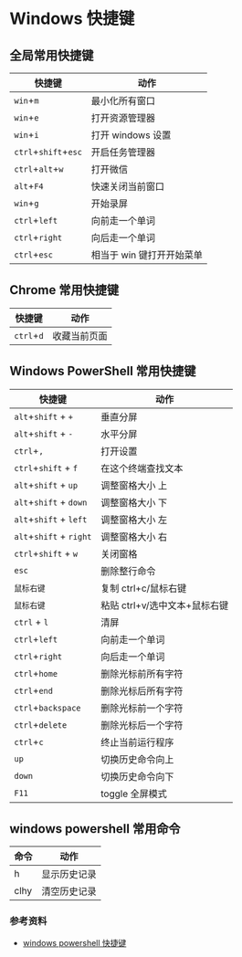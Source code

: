 # Windows 快捷键

## 全局常用快捷键

| 快捷键               | 动作                      |
| -------------------- | ------------------------- |
| `win`+`m`            | 最小化所有窗口            |
| `win`+`e`            | 打开资源管理器            |
| `win`+`i`            | 打开 windows 设置         |
| `ctrl`+`shift`+`esc` | 开启任务管理器            |
| `ctrl`+`alt`+`w`     | 打开微信                  |
| `alt`+`F4`           | 快速关闭当前窗口          |
| `win`+`g`            | 开始录屏                  |
| `ctrl`+`left`        | 向前走一个单词            |
| `ctrl`+`right`       | 向后走一个单词            |
| `ctrl`+`esc`         | 相当于 win 键打开开始菜单 |

## Chrome 常用快捷键

| 快捷键     | 动作         |
| ---------- | ------------ |
| `ctrl`+`d` | 收藏当前页面 |

## Windows PowerShell 常用快捷键

| 快捷键                  | 动作                          |
| ----------------------- | ----------------------------- |
| `alt`+`shift` + `+`     | 垂直分屏                      |
| `alt`+`shift` + `-`     | 水平分屏                      |
| `ctrl`+`,`              | 打开设置                      |
| `ctrl`+`shift` + `f`    | 在这个终端查找文本            |
| `alt`+`shift` + `up`    | 调整窗格大小 上               |
| `alt`+`shift` + `down`  | 调整窗格大小 下               |
| `alt`+`shift` + `left`  | 调整窗格大小 左               |
| `alt`+`shift` + `right` | 调整窗格大小 右               |
| `ctrl`+`shift` + `w`    | 关闭窗格                      |
| `esc`                   | 删除整行命令                  |
| `鼠标右键`              | 复制 ctrl+c/鼠标右键          |
| `鼠标右键`              | 粘贴 ctrl+v/选中文本+鼠标右键 |
| `ctrl` + `l`            | 清屏                          |
| `ctrl`+`left`           | 向前走一个单词                |
| `ctrl`+`right`          | 向后走一个单词                |
| `ctrl`+`home`           | 删除光标前所有字符            |
| `ctrl`+`end`            | 删除光标后所有字符            |
| `ctrl`+`backspace`      | 删除光标前一个字符            |
| `ctrl`+`delete`         | 删除光标后一个字符            |
| `ctrl`+`c`              | 终止当前运行程序              |
| `up`                    | 切换历史命令向上              |
| `down`                  | 切换历史命令向下              |
| `F11`                   | toggle 全屏模式               |

## windows powershell 常用命令

| 命令 | 动作         |
| ---- | ------------ |
| h    | 显示历史记录 |
| clhy | 清空历史记录 |

### 参考资料

- [windows powershell 快捷键](https://blog.csdn.net/tanshiqian/article/details/122506983)
